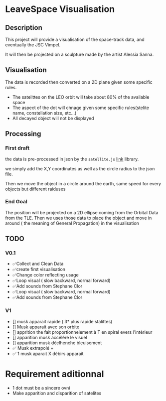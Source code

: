 # LeaveSpace Visualisation

## Description

This project will provide a visualisation of the space-track data, and eventually the JSC Vimpel.

It will then be projected on a sculpture made by the artist Alessia Sanna.

## Visualisation

The data is recorded then converted on a 2D plane given some specific rules.

- The satelittes on the LEO orbit will take about 80% of the available space
- The aspect of the dot will chnage given some specific rules(stelite name, constellation size, etc...)
- All decayed object will not be displayed

## Processing

### First draft

the data is pre-processed in json by the `satellite.js` [link](https://github.com/shashwatak/satellite-js) library.

we simply add the X,Y coordinates as well as the circle radius to the json file.

Then we move the object in a circle around the earth, same speed for every objects but different raiduses

### End Goal

The position will be projected on a 2D ellipse coming from the Orbital Data from the TLE.
Then we uses those data to place the object and move in around ( the meaning of General Propagation) in the visualisation

## TODO

### V0.1

- ✅Collect and Clean Data
- ✅create first visualisation
- ✅Change color reflecting usage
- ✅Loop visual ( slow backward, normal forward)
- ✅Add sounds from Stephane Clor
- ✅Loop visual ( slow backward, normal forward)
- ✅Add sounds from Stephane Clor

### V1

- [] musk apparait rapide ( 3* plus rapide stalittes)
- [] Musk apparait avec son orbite
- [] apprition the fait proportionnelement à T en spiral evers l'intérieur
- [] apparition musk accélère le visuel
- [] apparition musk déclhenche bleuisement
- ✅ Musk extrapolé  +
- ✅ 1 musk aparait X débirs apparait
  
# Requirement aditionnal

- 1 dot must be a sincere ovni
- Make apparition and disparition of satelites
